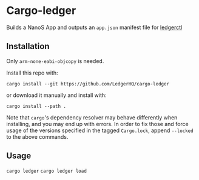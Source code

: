 # Cargo-ledger

Builds a NanoS App and outputs an `app.json` manifest file for [ledgerctl](https://github.com/LedgerHQ/ledgerctl)

## Installation

Only `arm-none-eabi-objcopy` is needed.

Install this repo with:

```
cargo install --git https://github.com/LedgerHQ/cargo-ledger
```

or download it manually and install with:

```
cargo install --path .
```

Note that `cargo`'s dependency resolver may behave differently when installing, and you may end up with errors.
In order to fix those and force usage of the versions specified in the tagged `Cargo.lock`, append `--locked` to the above commands.

## Usage

`cargo ledger`
`cargo ledger load`
